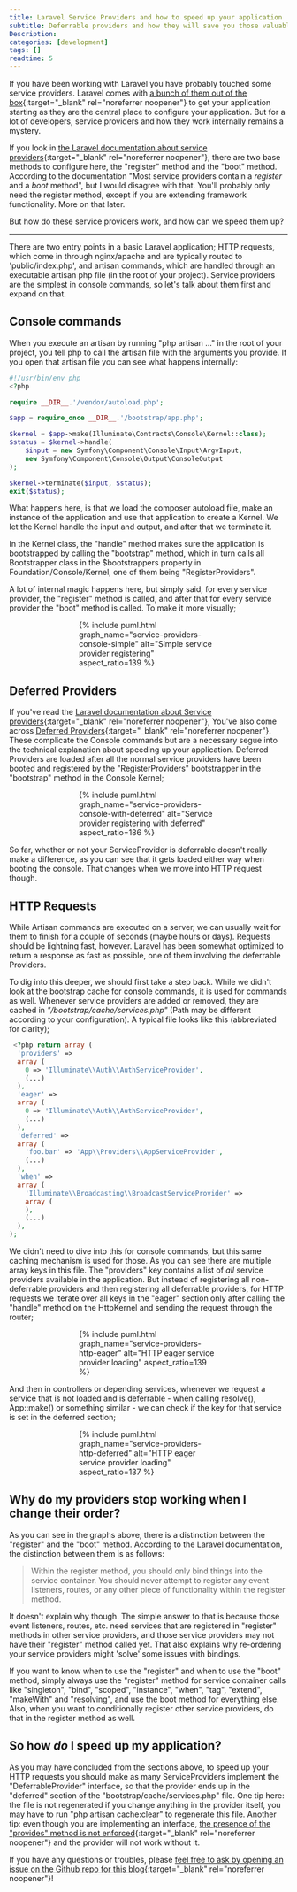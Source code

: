 ```yaml
---
title: Laravel Service Providers and how to speed up your application
subtitle: Deferrable providers and how they will save you those valuable first milliseconds
Description:
categories: [development]
tags: []
readtime: 5
---
```


If you have been working with Laravel you have probably touched some service providers. Laravel comes with [a bunch of them out of the box](https://github.com/laravel/laravel/blob/9.x/config/app.php#L157){:target="_blank" rel="noreferrer noopener"} to get your application starting as they are the central place to configure your application. But for a lot of developers, service providers and how they work internally remains a mystery. 

If you look in [the Laravel documentation about service providers](https://laravel.com/docs/9.x/providers){:target="_blank" rel="noreferrer noopener"}, there are two base methods to configure here, the "register" method and the "boot" method. According to the documentation "Most service providers contain a _register_ and a _boot_ method", but I would disagree with that. You'll probably only need the register method, except if you are extending framework functionality. More on that later.

But how do these service providers work, and how can we speed them up?

---

There are two entry points in a basic Laravel application; HTTP requests, which come in through nginx/apache and are typically routed to 'public/index.php', and artisan commands, which are handled through an executable artisan php file (in the root of your project). Service providers are the simplest in console commands, so let's talk about them first and expand on that.

## Console commands

When you execute an artisan by running "php artisan ..." in the root of your project, you tell php to call the artisan file with the arguments you provide. If you open that artisan file you can see what happens internally:

```php
#!/usr/bin/env php
<?php

require __DIR__.'/vendor/autoload.php';

$app = require_once __DIR__.'/bootstrap/app.php';

$kernel = $app->make(Illuminate\Contracts\Console\Kernel::class);
$status = $kernel->handle(
    $input = new Symfony\Component\Console\Input\ArgvInput,
    new Symfony\Component\Console\Output\ConsoleOutput
);

$kernel->terminate($input, $status);
exit($status);
```

What happens here, is that we load the composer autoload file, make an instance of the application and use that application to create a Kernel. We let the Kernel handle the input and output, and after that we terminate it.

In the Kernel class, the "handle" method makes sure the application is bootstrapped by calling the "bootstrap" method, which in turn calls all Bootstrapper class in the $bootstrappers property in Foundation/Console/Kernel, one of them being "RegisterProviders".

A lot of internal magic happens here, but simply said, for every service provider, the "register" method is called, and after that for every service provider the "boot" method is called. To make it more visually;

<div style="width:50%;margin: 0 25%;">
{% include puml.html graph_name="service-providers-console-simple" alt="Simple service provider registering"  aspect_ratio=139 %}
</div>

## Deferred Providers

If you've read the [Laravel documentation about Service providers](https://laravel.com/docs/9.x/providers){:target="_blank" rel="noreferrer noopener"}, You've also come across [Deferred Providers](https://laravel.com/docs/9.x/providers#deferred-providers){:target="_blank" rel="noreferrer noopener"}. These complicate the Console commands but are a necessary segue into the technical explanation about speeding up your application. Deferred Providers are loaded after all the normal service providers have been booted and registered by the "RegisterProviders" bootstrapper in the "bootstrap" method in the Console Kernel;

<div style="width:50%;margin: 0 25%;">
{% include puml.html graph_name="service-providers-console-with-deferred" alt="Service provider registering with deferred"  aspect_ratio=186 %}
</div>

So far, whether or not your ServiceProvider is deferrable doesn't really make a difference, as you can see that it gets loaded either way when booting the console. That changes when we move into HTTP request though.

## HTTP Requests

While Artisan commands are executed on a server, we can usually wait for them to finish for a couple of seconds (maybe hours or days). Requests should be lightning fast, however. Laravel has been somewhat optimized to return a response as fast as possible, one of them involving the deferrable Providers.

To dig into this deeper, we should first take a step back. While we didn't look at the bootstrap cache for console commands, it is used for commands as well. Whenever service providers are added or removed, they are cached in _"/bootstrap/cache/services.php"_ (Path may be different according to your configuration). A typical file looks like this (abbreviated for clarity);

```php
 <?php return array (
  'providers' => 
  array (
    0 => 'Illuminate\\Auth\\AuthServiceProvider',
    (...)
  ),
  'eager' => 
  array (
    0 => 'Illuminate\\Auth\\AuthServiceProvider',
    (...)
  ),
  'deferred' => 
  array (
    'foo.bar' => 'App\\Providers\\AppServiceProvider',
    (...)
  ),
  'when' => 
  array (
    'Illuminate\\Broadcasting\\BroadcastServiceProvider' => 
    array (
    ),
    (...)
  ),
);
```

We didn't need to dive into this for console commands, but this same caching mechanism is used for those. As you can see there are multiple array keys in this file. The "providers" key contains a list of _all_ service providers available in the application. But instead of registering all non-deferrable providers and then registering all deferrable providers, for HTTP requests we iterate over all keys in the "eager" section only after calling the "handle" method on the HttpKernel and sending the request through the router;

<div style="width:50%;margin: 0 25%;">
{% include puml.html graph_name="service-providers-http-eager" alt="HTTP eager service provider loading"  aspect_ratio=139 %}
</div>

And then in controllers or depending services, whenever we request a service that is not loaded and is deferrable - when calling resolve(), App::make() or something similar - we can check if the key for that service is set in the deferred section;

<div style="width:50%;margin: 0 25%;">
{% include puml.html graph_name="service-providers-http-deferred" alt="HTTP eager service provider loading"  aspect_ratio=137 %}
</div>

## Why do my providers stop working when I change their order?

As you can see in the graphs above, there is a distinction between the "register" and the "boot" method. According to the Laravel documentation, the distinction between them is as follows:

> Within the register method, you should only bind things into the service container. You should never attempt to register any event listeners, routes, or any other piece of functionality within the register method.

It doesn't explain why though. The simple answer to that is because those event listeners, routes, etc. need services that are registered in "register" methods in other service providers, and those service providers may not have their "register" method called yet. That also explains why re-ordering your service providers might 'solve' some issues with bindings.

If you want to know when to use the "register" and when to use the "boot" method, simply always use the "register" method for service container calls like "singleton", "bind", "scoped", "instance", "when", "tag", "extend", "makeWith" and "resolving", and use the boot method for everything else. Also, when you want to conditionally register other service providers, do that in the register method as well.

## So how _do_ I speed up my application?

As you may have concluded from the sections above, to speed up your HTTP requests you should make as many ServiceProviders implement the "DeferrableProvider" interface, so that the provider ends up in the "deferred" section of the "bootstrap/cache/services.php" file. One tip here: the file is not regenerated if you change anything in the provider itself, you may have to run "php artisan cache:clear" to regenerate this file. Another tip: even though you are implementing an interface, [the presence of the "provides" method is not enforced](https://github.com/laravel/framework/pull/42460){:target="_blank" rel="noreferrer noopener"} and the provider will not work without it.  

If you have any questions or troubles, please [feel free to ask by opening an issue on the Github repo for this blog](https://github.com/PrinsFrank/PrinsFrank.nl/issues/new/choose){:target="_blank" rel="noreferrer noopener"}!
